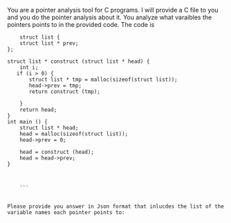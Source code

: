 You are a pointer analysis tool for C programs. I will provide a C file to you and you do the pointer analysis about it. You analyze what varaibles the pointers points to in the provided code. The code is 
``` 
    struct list {
    struct list * prev;
};

struct list * construct (struct list * head) {
    int i;
   if (i > 0) {
       struct list * tmp = malloc(sizeof(struct list));
       head->prev = tmp;
       return construct (tmp);

    } 
    return head;
}
int main () {
    struct list * head;
    head = malloc(sizeof(struct list));
    head->prev = 0;

    head = construct (head);
    head = head->prev;
}


 
    ```


Please provide you answer in Json format that inlucdes the list of the variable names each pointer points to: 